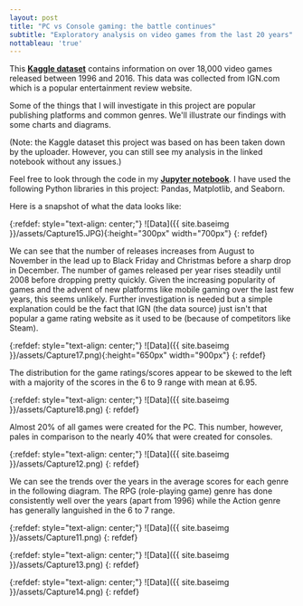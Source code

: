 ```yaml
---
layout: post
title: "PC vs Console gaming: the battle continues"
subtitle: "Exploratory analysis on video games from the last 20 years"
nottableau: 'true'
---
```



This **[Kaggle dataset](https://www.kaggle.com/egrinstein/20-years-of-games)** contains information on over 18,000 video games released between 1996 and 2016. This data was collected from IGN.com which is a popular entertainment review website.

Some of the things that I will investigate in this project are popular publishing platforms and common genres. We'll illustrate our findings with some charts and diagrams.

(Note: the Kaggle dataset this project was based on has been taken down by the uploader. However, you can still see my analysis in the linked notebook without any issues.)

Feel free to look through the code in my **[Jupyter notebook](https://nbviewer.jupyter.org/github/h2kh/video_game_exploratory/blob/master/game-analysis.ipynb)**. I have used the following Python libraries in this project: Pandas, Matplotlib, and Seaborn.

Here is a snapshot of what the data looks like: 

{:refdef: style="text-align: center;"}
![Data]({{ site.baseimg }}/assets/Capture15.JPG){:height="300px" width="700px"}
{: refdef}

We can see that the number of releases increases from August to November in the lead up to Black Friday and Christmas before a sharp drop in December. The number of games released per year rises steadily until 2008 before dropping pretty quickly. Given the increasing popularity of games and the advent of new platforms like mobile gaming over the last few years, this seems unlikely. Further investigation is needed but a simple explanation could be the fact that IGN (the data source) just isn't that popular a game rating website as it used to be (because of competitors like Steam).

{:refdef: style="text-align: center;"}
![Data]({{ site.baseimg }}/assets/Capture17.png){:height="650px" width="900px"}
{: refdef}

The distribution for the game ratings/scores appear to be skewed to the left with a majority of the scores in the 6 to 9 range with mean at 6.95.

{:refdef: style="text-align: center;"}
![Data]({{ site.baseimg }}/assets/Capture18.png)
{: refdef}

Almost 20% of all games were created for the PC. This number, however, pales in comparison to the nearly 40% that were created for consoles.

{:refdef: style="text-align: center;"}
![Data]({{ site.baseimg }}/assets/Capture12.png)
{: refdef}

We can see the trends over the years in the average scores for each genre in the following diagram. The RPG (role-playing game) genre has done consistently well over the years (apart from 1996) while the Action genre has generally languished in the 6 to 7 range.

{:refdef: style="text-align: center;"}
![Data]({{ site.baseimg }}/assets/Capture11.png)
{: refdef}

{:refdef: style="text-align: center;"}
![Data]({{ site.baseimg }}/assets/Capture13.png)
{: refdef}

{:refdef: style="text-align: center;"}
![Data]({{ site.baseimg }}/assets/Capture14.png)
{: refdef}




